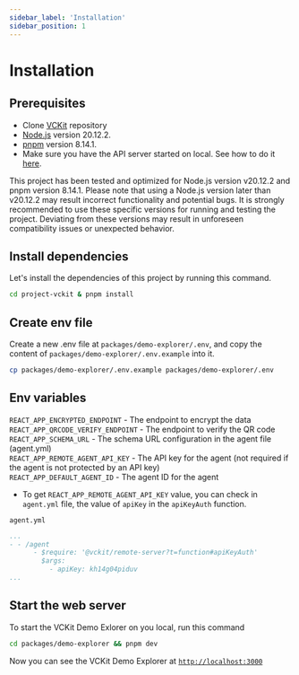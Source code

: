 ```yaml
---
sidebar_label: 'Installation'
sidebar_position: 1
---
```


# Installation

## Prerequisites

- Clone [VCKit](https://github.com/uncefact/project-vckit.git) repository
- [Node.js](https://nodejs.org/en/) version 20.12.2.
- [pnpm](https://pnpm.io/) version 8.14.1.
- Make sure you have the API server started on local. See how to do it [here](/docs/get-started/api-server-get-started/installation).

This project has been tested and optimized for Node.js version v20.12.2 and pnpm version 8.14.1. Please note that using a Node.js version later than v20.12.2 may result incorrect functionality and potential bugs. It is strongly recommended to use these specific versions for running and testing the project. Deviating from these versions may result in unforeseen compatibility issues or unexpected behavior.

## Install dependencies

Let's install the dependencies of this project by running this command.

```bash
cd project-vckit & pnpm install
```

## Create env file

Create a new .env file at `packages/demo-explorer/.env`, and copy the content of `packages/demo-explorer/.env.example` into it.

```bash
cp packages/demo-explorer/.env.example packages/demo-explorer/.env
```

## Env variables

`REACT_APP_ENCRYPTED_ENDPOINT` - The endpoint to encrypt the data <br/>
`REACT_APP_QRCODE_VERIFY_ENDPOINT` - The endpoint to verify the QR code <br/>
`REACT_APP_SCHEMA_URL` - The schema URL configuration in the agent file (agent.yml) <br/>
`REACT_APP_REMOTE_AGENT_API_KEY` - The API key for the agent (not required if the agent is not protected by an API key) <br/>
`REACT_APP_DEFAULT_AGENT_ID` - The agent ID for the agent <br/>

- To get `REACT_APP_REMOTE_AGENT_API_KEY` value, you can check in `agent.yml` file, the value of `apiKey` in the `apiKeyAuth` function.

`agent.yml`
```yml
...
- - /agent
      - $require: '@vckit/remote-server?t=function#apiKeyAuth'
        $args:
          - apiKey: kh14g04piduv
...
```

## Start the web server

To start the VCKit Demo Exlorer on you local, run this command

```bash
cd packages/demo-explorer && pnpm dev
```

Now you can see the VCKit Demo Explorer at [`http://localhost:3000`](http://localhost:3000)
